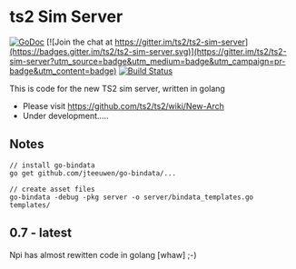 ts2 Sim Server
====================================

[![GoDoc](https://godoc.org/github.com/ts2/ts2-sim-server?status.svg)](https://godoc.org/github.com/ts2/ts2-sim-server)
[![Join the chat at https://gitter.im/ts2/ts2-sim-server](https://badges.gitter.im/ts2/ts2-sim-server.svg)](https://gitter.im/ts2/ts2-sim-server?utm_source=badge&utm_medium=badge&utm_campaign=pr-badge&utm_content=badge)
[![Build Status](https://secure.travis-ci.org/ts2/ts2-sim-server.svg?branch=pedro-dev)](http://travis-ci.org/revel/revel) 


This is code for the new TS2 sim server, written in golang

- Please visit https://github.com/ts2/ts2/wiki/New-Arch
- Under development.....






Notes
-------------

```
// install go-bindata 
go get github.com/jteeuwen/go-bindata/...

// create asset files
go-bindata -debug -pkg server -o server/bindata_templates.go templates/
```

0.7 - latest
--------------------
Npi has almost rewitten code in golang [whaw] ;-)
